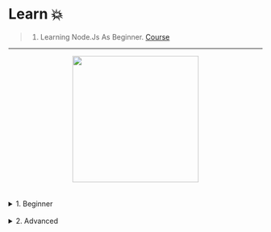 # Learn 💥

> 1) Learning Node.Js As Beginner. [Course](https://www.udemy.com/course/Node_Js-beginners-in-arabic-2023/)
---

<div align="center">
<!-- Title: -->
  <a href="https://www.udemy.com/course/Node_Js-beginners-in-arabic-2023/">
    <img src="https://github.com/DevIA3kl/other/blob/master/more/Udemy_Nodejs.png" height="250">
  </a>
  </div>
<br><br>
<details>
<summary>
1. Beginner
<br><br>
</summary>
  
<details>
<summary>Section 1</summary><br>

  - [know basics](Beginner/src/0/)
  - [Print()](Beginner/src/1/)
  - [Variables](Beginner/src/2/)
  - [Swap two Variables](Beginner/src/3/)
  - [User Input](Beginner/src/4/)
  - [Expressions Examples](Beginner/src/5/)
  - [About GUI](Beginner/src/6/)
  - [Math Class](Beginner/src/7/)
  - [Random Numbers](Beginner/src/8/)
  - [if statements](Beginner/src/9/)
  - [Switch Case](Beginner/src/10/)
</details>


</details>

<details>
<summary>
2. Advanced
<br>
</summary>

- Soon.
</details>
